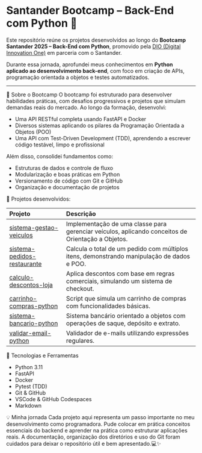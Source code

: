 # Santander Bootcamp – Back-End com Python 🚀

Este repositório reúne os projetos desenvolvidos ao longo do **Bootcamp Santander 2025 – Back-End com Python**, promovido pela [DIO (Digital Innovation One)](https://www.dio.me/) em parceria com o Santander.

Durante essa jornada, aprofundei meus conhecimentos em **Python aplicado ao desenvolvimento back-end**, com foco em criação de APIs, programação orientada a objetos e testes automatizados.

---

🌟 Sobre o Bootcamp
O bootcamp foi estruturado para desenvolver habilidades práticas, com desafios progressivos e projetos que simulam demandas reais do mercado. Ao longo da formação, desenvolvi:

*   Uma API RESTful completa usando FastAPI e Docker
*   Diversos sistemas aplicando os pilares da Programação Orientada a Objetos (POO)
*   Uma API com Test-Driven Development (TDD), aprendendo a escrever código testável, limpo e profissional

Além disso, consolidei fundamentos como:

*   Estruturas de dados e controle de fluxo
*   Modularização e boas práticas em Python
*   Versionamento de código com Git e GitHub
*   Organização e documentação de projetos

📁 Projetos desenvolvidos:

| Projeto                                                               | Descrição                                                                                             |
| :-------------------------------------------------------------------- | :---------------------------------------------------------------------------------------------------- |
| [sistema-gestao-veiculos  ](./sistema-gestao-veiculos/)               | Implementação de uma classe para gerenciar veículos, aplicando conceitos de Orientação a Objetos.     |
| [sistema-pedidos-restaurante  ](./sistema-pedidos-restaurante/)       | Calcula o total de um pedido com múltiplos itens, demonstrando manipulação de dados e POO.            |
| [calculo-descontos-loja](./calculo-descontos-loja/)                   | Aplica descontos com base em regras comerciais, simulando um sistema de checkout.                     |
| [carrinho-compras-python](./carrinho-compras-python/)                 | Script que simula um carrinho de compras com funcionalidades básicas.                                 |
| [sistema-bancario-python](./sistema-bancario-python/)                 | Sistema bancário orientado a objetos com operações de saque, depósito e extrato.                      |
| [validar-email-python](./validar-email-python/)                       | Validador de e-mails utilizando expressões regulares.                                                 |

🧰 Tecnologias e Ferramentas
*   Python 3.11
*   FastAPI
*   Docker
*   Pytest (TDD)
*   Git & GitHub
*   VSCode & GitHub Codespaces
*   Markdown

💡 Minha jornada
Cada projeto aqui representa um passo importante no meu desenvolvimento como programadora. Pude colocar em prática conceitos essenciais do backend e aprender na prática como estruturar aplicações reais. A documentação, organização dos diretórios e uso do Git foram cuidados para deixar o repositório útil e bem apresentado.💻✨
